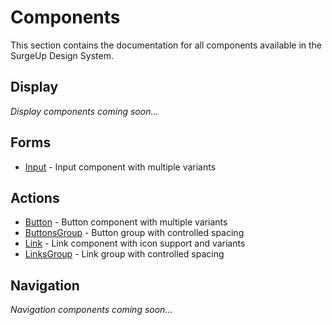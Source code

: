 # Components

This section contains the documentation for all components available in the SurgeUp Design System.

## Display

*Display components coming soon...*

## Forms

- [Input](/en/components/input) - Input component with multiple variants

## Actions

- [Button](/en/components/button) - Button component with multiple variants
- [ButtonsGroup](/en/components/buttonsgroup) - Button group with controlled spacing
- [Link](/en/components/link) - Link component with icon support and variants
- [LinksGroup](/en/components/linksgroup) - Link group with controlled spacing

## Navigation

*Navigation components coming soon...*
